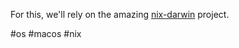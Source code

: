 For this, we'll rely on the amazing [nix-darwin](https://github.com/LnL7/nix-darwin) project.

#os #macos #nix